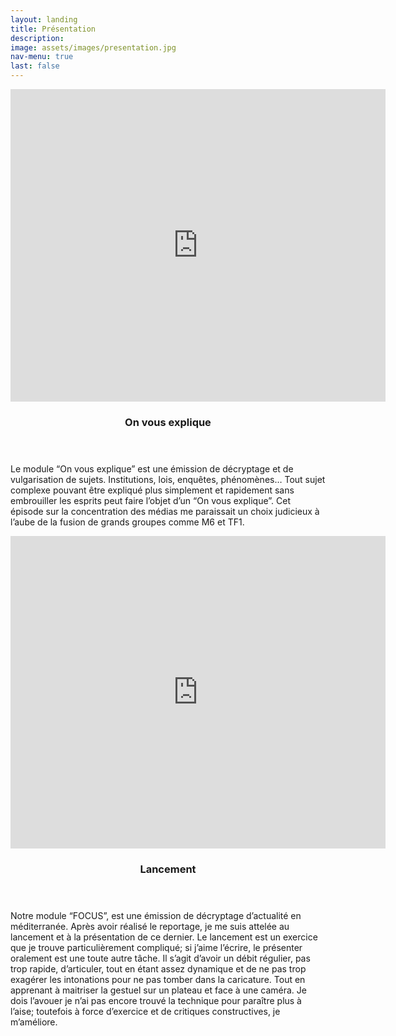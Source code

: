 ```yaml
---
layout: landing
title: Présentation
description: 
image: assets/images/presentation.jpg
nav-menu: true
last: false
---
```


<!-- Main -->
<div id="main">

<!-- One -->
<!-- 
<section id="one">
	<div class="inner">
		<header class="major">
        <h1>Présentation</h1>
		</header>
	</div>
</section>
-->

<!-- Two -->
<section id="two" class="spotlights">
	<section>
    <iframe width="600" height="500" src="https://www.youtube.com/embed/z6vWplsgurg" title="YouTube video player" frameborder="0" allow="accelerometer; autoplay; clipboard-write; encrypted-media; gyroscope; picture-in-picture" allowfullscreen></iframe>
		<div class="content">
			<div class="inner">
            	<header class="major">
					<h3>On vous explique</h3>
				</header>
				<p>Le module “On vous explique” est une émission de décryptage et de vulgarisation de sujets. Institutions, lois, enquêtes, phénomènes… Tout sujet complexe pouvant être expliqué plus simplement et rapidement sans embrouiller les esprits peut faire l’objet d’un “On vous explique”. Cet épisode sur la concentration des médias me paraissait un choix judicieux à l’aube de la fusion de grands groupes comme M6 et TF1.</p>
			</div>
		</div>
	</section>
	<section>
    <iframe width="600" height="500" src="https://www.youtube.com/embed/FAmP6fZVHp4" title="YouTube video player" frameborder="0" allow="accelerometer; autoplay; clipboard-write; encrypted-media; gyroscope; picture-in-picture" allowfullscreen></iframe>		<div class="content">
			<div class="inner">
				<header class="major">
					<h3>Lancement</h3>
				</header>
				<p>Notre module “FOCUS”, est une émission de décryptage d’actualité en méditerranée. Après avoir réalisé le reportage, je me suis attelée au lancement et à la présentation de ce dernier. Le lancement est un exercice que je trouve particulièrement compliqué; si j’aime l’écrire, le présenter oralement est une toute autre tâche. Il s’agit d’avoir un débit régulier, pas trop rapide, d’articuler, tout en étant assez dynamique et de ne pas trop exagérer les intonations pour ne pas tomber dans la caricature. Tout en apprenant à maitriser la gestuel sur un plateau et face à une caméra. Je dois l’avouer je n’ai pas encore trouvé la technique pour paraître plus à l’aise; toutefois à force d’exercice et de critiques constructives, je m’améliore.</p>
			</div>
		</div>
	</section>
</section>

</div>
